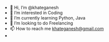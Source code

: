 - 👋 Hi, I’m @khateganesh
- 👀 I’m interested in Coding
- 🌱 I’m currently learning Python, Java
- 💞️ I’m looking to do Freelancing
- 📫 How to reach me khateganesh@gmail.com
-

<!---
khateganesh/khateganesh is a ✨ special ✨ repository because its `README.md` (this file) appears on your GitHub profile.
You can click the Preview link to take a look at your changes.
--->
